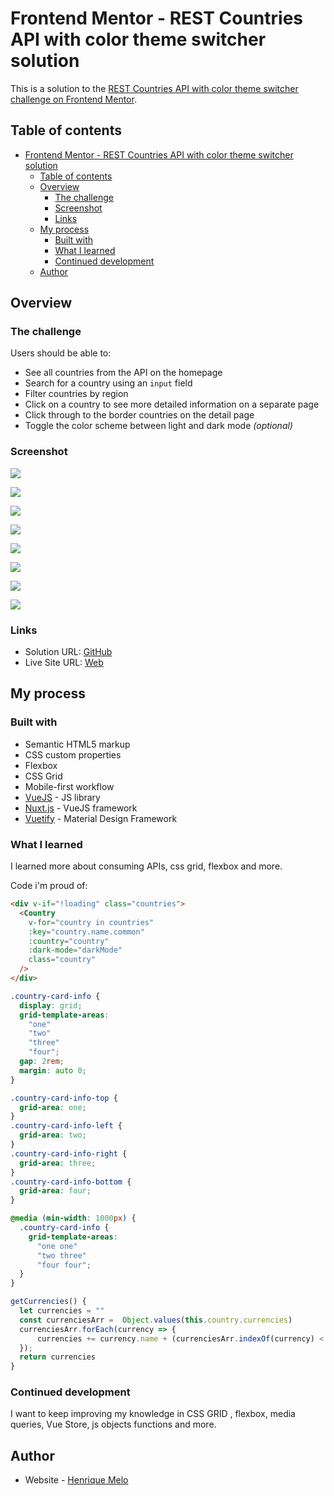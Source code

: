 # Frontend Mentor - REST Countries API with color theme switcher solution

This is a solution to the [REST Countries API with color theme switcher challenge on Frontend Mentor](https://www.frontendmentor.io/challenges/rest-countries-api-with-color-theme-switcher-5cacc469fec04111f7b848ca).

## Table of contents

- [Frontend Mentor - REST Countries API with color theme switcher solution](#frontend-mentor---rest-countries-api-with-color-theme-switcher-solution)
  - [Table of contents](#table-of-contents)
  - [Overview](#overview)
    - [The challenge](#the-challenge)
    - [Screenshot](#screenshot)
    - [Links](#links)
  - [My process](#my-process)
    - [Built with](#built-with)
    - [What I learned](#what-i-learned)
    - [Continued development](#continued-development)
  - [Author](#author)

## Overview

### The challenge

Users should be able to:

- See all countries from the API on the homepage
- Search for a country using an `input` field
- Filter countries by region
- Click on a country to see more detailed information on a separate page
- Click through to the border countries on the detail page
- Toggle the color scheme between light and dark mode *(optional)*

### Screenshot

![](./static/home-desktop-dark.png)

![](./static/home-desktop-light.png)

![](./static/home-mobile-dark.png)

![](./static/home-mobile-light.png)

![](./static/details-desktop-dark.png)

![](./static/details-desktop-light.png)

![](./static/details-mobile-dark.png)

![](./static/details-mobile-light.png)

### Links

- Solution URL: [GitHub](https://github.com/HenriqueAmorim20/countries-challenge)
- Live Site URL: [Web](https://melohenrique-countrieschallenge.netlify.app/countries/)

## My process

### Built with

- Semantic HTML5 markup
- CSS custom properties
- Flexbox
- CSS Grid
- Mobile-first workflow
- [VueJS](https://vuejs.org/) - JS library
- [Nuxt.js](https://nuxtjs.org/) - VueJS framework
- [Vuetify](https://vuetifyjs.com/) - Material Design Framework

### What I learned

I learned more about consuming APIs, css grid, flexbox and more.

Code i'm proud of:

```html
<div v-if="!loading" class="countries">
  <Country
    v-for="country in countries"
    :key="country.name.common"
    :country="country"
    :dark-mode="darkMode"
    class="country"
  />
</div>
```
```css
.country-card-info {
  display: grid;
  grid-template-areas:
    "one"
    "two"
    "three"
    "four";
  gap: 2rem;
  margin: auto 0;
}

.country-card-info-top {
  grid-area: one;
}
.country-card-info-left {
  grid-area: two;
}
.country-card-info-right {
  grid-area: three;
}
.country-card-info-bottom {
  grid-area: four;
}

@media (min-width: 1000px) {
  .country-card-info {
    grid-template-areas:
      "one one"
      "two three"
      "four four";
  }
}
```
```js
getCurrencies() {
  let currencies = ""
  const currenciesArr =  Object.values(this.country.currencies)
  currenciesArr.forEach(currency => {
      currencies += currency.name + (currenciesArr.indexOf(currency) < currenciesArr.length - 1 ? ", " : '')
  });
  return currencies
}
```

### Continued development

 I want to keep improving my knowledge in CSS GRID , flexbox, media queries, Vue Store, js objects functions and more.

## Author

- Website - [Henrique Melo](https://www.melohenrique.com)
